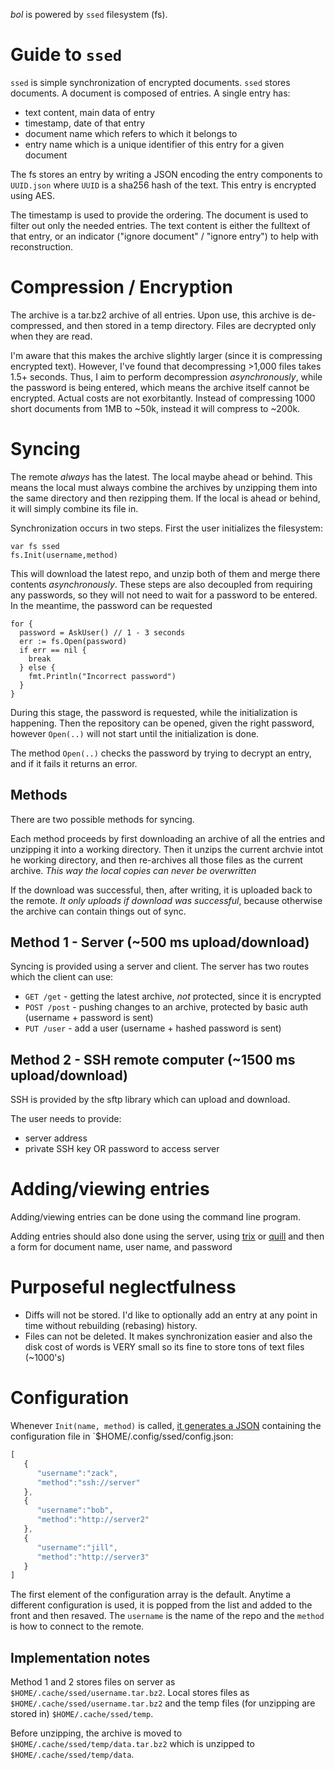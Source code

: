 *bol* is powered by `ssed` filesystem (fs).

# Guide to `ssed`

`ssed` is simple synchronization of encrypted documents. `ssed` stores documents. A document is composed of entries. A single entry has:

- text content, main data of entry
- timestamp, date of that entry
- document name which refers to which it belongs to
- entry name which is a unique identifier of this entry for a given document

The fs stores an entry by writing a JSON encoding the entry components to `UUID.json` where `UUID` is a sha256 hash of the text. This entry is encrypted using AES.

The timestamp is used to provide the ordering.
The document is used to filter out only the needed entries.
The text content is either the fulltext of that entry, or an indicator ("ignore document" / "ignore entry") to help with reconstruction.

# Compression / Encryption

The archive is a  tar.bz2 archive of all entries. Upon use, this archive is de-compressed, and then stored in a temp directory. Files are decrypted only when they are read.

I'm aware that this makes the archive slightly larger (since it is compressing encrypted text). However, I've found that decompressing >1,000 files takes 1.5+ seconds.
Thus, I aim to perform decompression *asynchronously*, while the password is being entered, which means the archive itself cannot be encrypted.
Actual costs are not exorbitantly. Instead of compressing 1000 short documents from 1MB to ~50k, instead it will compress to ~200k.


# Syncing

The remote *always* has the latest. The local maybe ahead or behind. This means the local must always combine the archives by unzipping them into the same directory and then rezipping them. If the local is ahead or behind, it will simply combine its file in.

Synchronization occurs in two steps. First the user initializes the filesystem:

```golang
var fs ssed
fs.Init(username,method)
```

This will download the latest repo, and unzip both of them and merge there contents *asynchronously*. These steps are also decoupled from requiring any passwords, so they will not need to wait for a password to be entered. In the meantime, the password can be requested

```golang
for {
  password = AskUser() // 1 - 3 seconds
  err := fs.Open(password)
  if err == nil {
    break
  } else {
    fmt.Println("Incorrect password")
  }
}
```

During this stage, the password is requested, while the initialization is happening. Then the repository can be opened, given the right password, however `Open(..)` will not start until the initialization is done.

The method `Open(..)` checks the password by trying to decrypt an entry, and if it fails it returns an error.

## Methods
There are two possible methods for syncing.

Each method proceeds by first downloading an archive of all the entries and unzipping it into a working directory. Then it unzips the current archvie intot he working directory, and then re-archives all those files as the current archive. *This way the local copies can never be overwritten*

If the download was successful, then, after writing, it is uploaded back to the remote. *It only uploads if download was successful*, because otherwise the archive can contain things out of sync.

## Method 1 - Server (~500 ms upload/download)

Syncing is provided using a server and client. The server has two routes which the client can use:

- `GET /get` - getting the latest archive, *not* protected, since it is encrypted
- `POST /post` - pushing changes to an archive, protected by basic auth (username + password is sent)
- `PUT /user` - add a user (username + hashed password is sent)

## Method 2 - SSH remote computer (~1500 ms upload/download)

SSH is provided by the sftp library which can upload and download.

The user needs to provide:

- server address
- private SSH key OR password to access server

# Adding/viewing entries

Adding/viewing entries can be done using the command line program.

Adding entries should also done using the server, using [trix](https://trix-editor.org/) or [quill](http://codepen.io/anon/pen/JbWvyY?editors=1111) and then a form for document name, user name, and password

# Purposeful neglectfulness

- Diffs will not be stored. I'd like to optionally add an entry at any point in time without rebuilding (rebasing) history.
- Files can not be deleted. It makes synchronization easier and also the disk cost of words is VERY small so its fine to store tons of text files (~1000's)


# Configuration

Whenever `Init(name, method)` is called, [it generates a JSON](https://play.golang.org/p/6jHI-MRx0z) containing the configuration file in `$HOME/.config/ssed/config.json:

```javascript
[  
   {  
      "username":"zack",
      "method":"ssh://server"
   },
   {  
      "username":"bob",
      "method":"http://server2"
   },
   {  
      "username":"jill",
      "method":"http://server3"
   }
]
```

The first element of the configuration array is the default. Anytime a different configuration is used, it is popped from the list and added to the front and then resaved. The `username` is the name of the repo and the `method` is how to connect to the remote.

## Implementation notes

Method 1 and 2 stores files on server as `$HOME/.cache/ssed/username.tar.bz2`.
Local stores files as `$HOME/.cache/ssed/username.tar.bz2` and the temp files (for unzipping are stored in) `$HOME/.cache/ssed/temp`.

Before unzipping, the archive is moved to `$HOME/.cache/ssed/temp/data.tar.bz2` which is unzipped to `$HOME/.cache/ssed/temp/data`.

